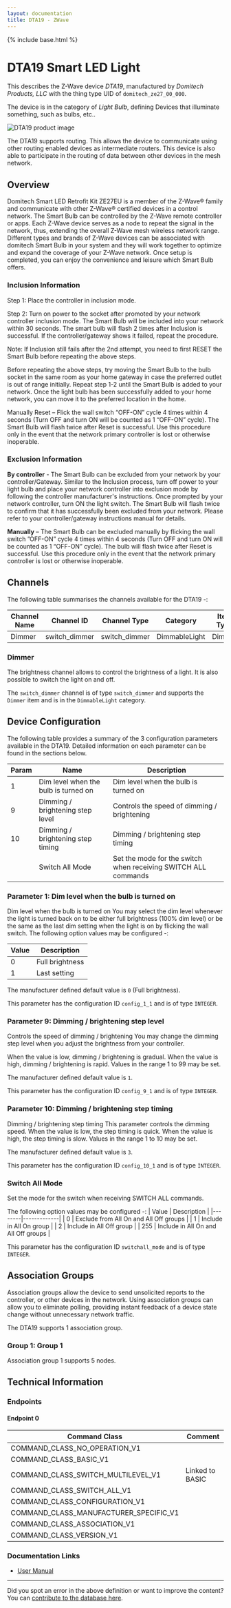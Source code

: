 ```yaml
---
layout: documentation
title: DTA19 - ZWave
---
```


{% include base.html %}

# DTA19 Smart LED Light
This describes the Z-Wave device *DTA19*, manufactured by *Domitech Products, LLC* with the thing type UID of ```domitech_ze27_00_000```.

The device is in the category of *Light Bulb*, defining Devices that illuminate something, such as bulbs, etc..

![DTA19 product image](https://opensmarthouse.org/zwavedatabase/280/image/)


The DTA19 supports routing. This allows the device to communicate using other routing enabled devices as intermediate routers.  This device is also able to participate in the routing of data between other devices in the mesh network.

## Overview

Domitech Smart LED Retrofit Kit ZE27EU is a member of the Z-Wave® family and communicate with other Z-Wave® certified devices in a control network. The Smart Bulb can be controlled by the Z-Wave remote controller or apps. Each Z-Wave device serves as a node to repeat the signal in the network, thus, extending the overall Z-Wave mesh wireless network range. Different types and brands of Z-Wave devices can be associated with domitech Smart Bulb in your system and they will work together to optimize and expand the coverage of your Z-Wave network. Once setup is completed, you can enjoy the convenience and leisure which Smart Bulb offers. 

### Inclusion Information

Step 1: Place the controller in inclusion mode.

Step 2: Turn on power to the socket after promoted by your network controller inclusion mode. The Smart Bulb will be included into your network within 30 seconds. The smart bulb will flash 2 times after Inclusion is successful. If the controller/gateway shows it failed, repeat the procedure.

Note: If Inclusion still fails after the 2nd attempt, you need to first RESET the Smart Bulb before repeating the above steps.

Before repeating the above steps, try moving the Smart Bulb to the bulb socket in the same room as your home gateway in case the preferred outlet is out of range initially. Repeat step 1-2 until the Smart Bulb is added to your network. Once the light bulb has been successfully added to your home network, you can move it to the preferred location in the home.

Manually Reset – Flick the wall switch “OFF-ON” cycle 4 times within 4 seconds (Turn OFF and turn ON will be counted as 1 “OFF-ON” cycle). The Smart Bulb will flash twice after Reset is successful. Use this procedure only in the event that the network primary controller is lost or otherwise inoperable.

### Exclusion Information

**By controller** - The Smart Bulb can be excluded from your network by your controller/Gateway. Similar to the Inclusion process, turn off power to your light bulb and place your network controller into exclusion mode by following the controller manufacturer's instructions. Once prompted by your network controller, turn ON the light switch. The Smart Bulb will flash twice to confirm that it has successfully been excluded from your network. Please refer to your controller/gateway instructions manual for details.

**Manually** – The Smart Bulb can be excluded manually by flicking the wall switch ”OFF-ON” cycle 4 times within 4 seconds (Turn OFF and turn ON will be counted as 1 “OFF-ON” cycle). The bulb will flash twice after Reset is successful. Use this procedure only in the event that the network primary controller is lost or otherwise inoperable.

## Channels

The following table summarises the channels available for the DTA19 -:

| Channel Name | Channel ID | Channel Type | Category | Item Type |
|--------------|------------|--------------|----------|-----------|
| Dimmer | switch_dimmer | switch_dimmer | DimmableLight | Dimmer | 

### Dimmer
The brightness channel allows to control the brightness of a light.
            It is also possible to switch the light on and off.

The ```switch_dimmer``` channel is of type ```switch_dimmer``` and supports the ```Dimmer``` item and is in the ```DimmableLight``` category.



## Device Configuration

The following table provides a summary of the 3 configuration parameters available in the DTA19.
Detailed information on each parameter can be found in the sections below.

| Param | Name  | Description |
|-------|-------|-------------|
| 1 | Dim level when the bulb is turned on | Dim level when the bulb is turned on |
| 9 | Dimming / brightening step level | Controls the speed of dimming / brightening |
| 10 | Dimming / brightening step timing | Dimming / brightening step timing |
|  | Switch All Mode | Set the mode for the switch when receiving SWITCH ALL commands |

### Parameter 1: Dim level when the bulb is turned on

Dim level when the bulb is turned on
You may select the dim level whenever the light is turned back on to be either full brightness (100% dim level) or be the same as the last dim setting when the light is on by flicking the wall switch.
The following option values may be configured -:

| Value  | Description |
|--------|-------------|
| 0 | Full brightness |
| 1 | Last setting |

The manufacturer defined default value is ```0``` (Full brightness).

This parameter has the configuration ID ```config_1_1``` and is of type ```INTEGER```.


### Parameter 9: Dimming / brightening step level

Controls the speed of dimming / brightening
You may change the dimming step level when you adjust the brightness from your controller.

When the value is low, dimming / brightening is gradual. When the value is high, dimming / brightening is rapid.
Values in the range 1 to 99 may be set.

The manufacturer defined default value is ```1```.

This parameter has the configuration ID ```config_9_1``` and is of type ```INTEGER```.


### Parameter 10: Dimming / brightening step timing

Dimming / brightening step timing
This parameter controls the dimming speed. When the value is low, the step timing is quick. When the value is high, the step timing is slow.
Values in the range 1 to 10 may be set.

The manufacturer defined default value is ```3```.

This parameter has the configuration ID ```config_10_1``` and is of type ```INTEGER```.

### Switch All Mode

Set the mode for the switch when receiving SWITCH ALL commands.

The following option values may be configured -:
| Value  | Description |
|--------|-------------|
| 0 | Exclude from All On and All Off groups |
| 1 | Include in All On group |
| 2 | Include in All Off group |
| 255 | Include in All On and All Off groups |

This parameter has the configuration ID ```switchall_mode``` and is of type ```INTEGER```.


## Association Groups

Association groups allow the device to send unsolicited reports to the controller, or other devices in the network. Using association groups can allow you to eliminate polling, providing instant feedback of a device state change without unnecessary network traffic.

The DTA19 supports 1 association group.

### Group 1: Group 1


Association group 1 supports 5 nodes.

## Technical Information

### Endpoints

#### Endpoint 0

| Command Class | Comment |
|---------------|---------|
| COMMAND_CLASS_NO_OPERATION_V1| |
| COMMAND_CLASS_BASIC_V1| |
| COMMAND_CLASS_SWITCH_MULTILEVEL_V1| Linked to BASIC|
| COMMAND_CLASS_SWITCH_ALL_V1| |
| COMMAND_CLASS_CONFIGURATION_V1| |
| COMMAND_CLASS_MANUFACTURER_SPECIFIC_V1| |
| COMMAND_CLASS_ASSOCIATION_V1| |
| COMMAND_CLASS_VERSION_V1| |

### Documentation Links

* [User Manual](https://opensmarthouse.org/zwavedatabase/280/reference/Instructions-ZE27EU-10222015-small.pdf)

---

Did you spot an error in the above definition or want to improve the content?
You can [contribute to the database here](https://opensmarthouse.org/zwavedatabase/280).
